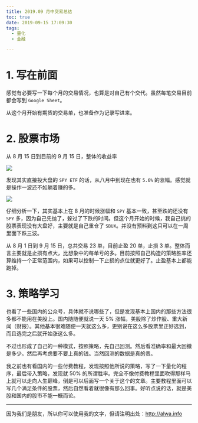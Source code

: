 ```yaml
---
title: 2019.09 月中交易总结
toc: true
date: 2019-09-15 17:09:30
tags:
  - 量化
  - 金融

---
```


# 1. 写在前面

感觉有必要写一下每个月的交易情况，也算是对自己有个交代。虽然每笔交易目前都会写到 `Google Sheet`。

从这个月开始有期货的交易单，也准备作为记录写进来。

<!-- more -->

# 2. 股票市场
从 8 月 15 日到目前的 9 月 15 日，整体的收益率


![](https://storage.googleapis.com/lichamnesia.appspot.com/images/201909_%E4%B8%AA%E4%BA%BA_%E6%94%B6%E7%9B%8A%E6%9B%B2%E7%BA%BF.png)

发现其实直接投大盘的 `SPY ETF` 的话，从八月中到现在也有 `5.6%` 的涨幅。感觉就是操作一波还不如躺着赚的多。

![](https://storage.googleapis.com/lichamnesia.appspot.com/images/201909_SPY_%E6%94%B6%E7%9B%8A%E6%9B%B2%E7%BA%BF.PNG)

仔细分析一下，其实基本上在 8 月的时候涨幅和 `SPY` 基本一致，甚至跌的还没有 `SPY` 多，因为自己先抛了，躲过了下跌的时间。但这个月开始的时候，我自己挑的股票表现没有大盘好，主要就是自己重仓了 `SBUX`。并没有预料到这只可以在一周里面下跌三波。 

从 8 月 1 日到 9 月 15 日，总共交易 23 单，目前止盈 20 单，止损 3 单。整体而言主要就是止损有点大，比想象中的每单亏的多。目前按照自己构造的策略胜率还算维持一个正常范围内，如果可以控制一下止损的点位就更好了。止盈基本上都能跑掉。

# 3. 策略学习

也看了一些国内的公众号，具体就不说哪些了，但是发现基本上国内的那些方法很多都不能用在美股上。国内随随便就说一天 5% 涨幅，美股除了炒作股、重大新闻（财报）。其他基本很难随便一天就这么多，更别说在这么多股票里正好选到，而且选完之后就开始涨这么多。

不过也形成了自己的一种模式，按照策略，先自己回测。然后看准确率和最大回撤是多少。然后再考虑要不要上真的钱。当然回测的数据是真的贵。

我之前也有看国内的一些付费教程，发现按照他所说的策略，写了一下量化的程序，最后带入策略，发现就 50% 的所谓胜率。完全不像付费教程里面吹得那样马上就可以走向人生巅峰，倒是可以后面写一个关于这个的文章。主要教程里面可以写几个满足条件的股票，然后自然看着就很像有那么回事。好听点说的话，就是美股和国内的股市不能一概而论。

---

因为我们是朋友，所以你可以使用我的文字，但请注明出处：http://alwa.info